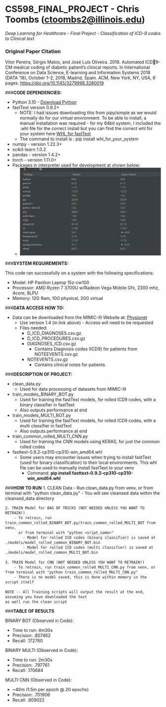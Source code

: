 # CS598_FINAL_PROJECT - Chris Toombs (ctoombs2@illinois.edu)
_Deep Learning for Healthcare - Final Project - Classification of ICD-9 codes to Clinical text_

### Original Paper Citation

Vitor Pereira, Sérgio Matos, and José Luís Oliveira. 2018. Automated ICD9-CM medical coding of diabetic patient’s clinical reports. In International
Conference on Data Science, E-learning and Information Systems 2018 (DATA
’18), October 1–2, 2018, Madrid, Spain. ACM, New York, NY, USA, 6 pages.
https://doi.org/10.1145/3279996.3280019

###**CODE DEPENDENCIES:**

- Python 3.10 - [Download Python](https://www.python.org/)
- fastText version 0.9.2+
  - NOTE: I had issues downloading this from pipy/simple as we would normally do for our virtual environment. To be able
  to install, a manual installation was required - for my 64bit system, I included the .whl file for the correct install
  but you can find the correct whl for your system here [WHL for fastText](https://libraries.io/pypi/fasttext-wheel)
  - The command to install is : pip install whl_for_your_system
- numpy - version 1.22.3+
- scikit-learn 1.0.2
- pandas - version 1.4.2+
- torch - version 1.11.0+
- Packages in interpreter used for development at shown below:
  - ![img.png](img.png)

###**SYSTEM REQUIREMENTS:**

This code ran successfully on a system with the following specifications:

- Model: HP Pavilion Laptop 15z-cw100
- Processor: AMD Ryzen 7 3700U w/Radeon Vega Mobile Gfx, 2300 mhz, 4core, 8LPU
- Memory: 12G Ram, 10G physical, 20G virtual

###**DATA ACCESS HOW TO:**

- Data can be downloaded from the MIMIC-III Website at: [Physionet](https://physionet.org/content/mimiciii/1.4/)
  - Use version 1.4 (in link above) - Access will need to be requested
  - Files needed:
    - D_ICD_DIAGNOSES.csv.gz
    - D_ICD_PROCEDURES.csv.gz
    - DIAGNOSES_ICD.csv.gz
      - Contains Diagnosis codes (ICD9) for patients from NOTEEVENTS.csv.gz
    - NOTEVENTS.csv.gz
      - Contains clinical notes for patients

###**DESCRIPTION OF PROJECT:**

- clean_data.py
  - Used for data processing of datasets from MIMIC-III
- train_models_BINARY_BOT.py
  - Used for training the fastText models, for rolled ICD9 codes, with a binary classifier in fastText
  - Also outputs performance at end
- train_models_MULTI_BOT.py
  - Used for training the fastText models, for rolled ICD9 codes, with a multi classifier in fastText
  - Also outputs performance at end
- train_common_rolled_MULTI_CNN.py
  - Used for training the CNN models using KERAS, for just the common rolled codes
- fasttext-0.9.2-cp310-cp310-win_amd64.whl
  - Some users may encounter issues when trying to install fastText (used for binary classification) to their local environments. This whl file can be used to manually install fastText to your venv
    - Command: **pip install fasttext-0.9.2-cp310-cp310-win_amd64.whl**

###**HOW TO RUN**
    1. CLEAN Data
        - Run clean_data.py from venv, or from terminal with "python clean_data.py"
        - You will see cleansed data within the cleansed_data directory

    2. TRAIN Model for BAG OF TRICKS (NOT NEEDED UNLESS YOU WANT TO RETRAIN!)
        - To retrain, run train_common_rolled_BINARY_BOT.py/train_common_rolled_MULTI_BOT from venv,
          or from terminal with "python <sript_name>"
            - Model for rolled ICD codes (binary classifier) is saved at ./models/model_rolled_common_BINARY_BOT.bin
            - Model for rolled ICD codes (multi classifier) is saved at ./models/model_rolled_common_MULTI_BOT.bin

    3. TRAIN Model for CNN (NOT NEEDED UNLESS YOU WANT TO RETRAIN!)
        - To retrain, run train_common_rolled_MULTI_CNN.py from venv, or from terminal with "python train_common_rolled_MULTI_CNN.py"
        - There is no model saved, this is done within memory in the script itself

    NOTE -- All Training scripts will output the result at the end, assuming you have downloaded the text
    as well run the clean script

###**TABLE OF RESULTS**

BINARY BOT (Observed in Code):
- Time to run: 4m30s
- Precision: .807462
- Recall: .172760

BINARY MULTI (Observed in Code):
- Time to run: 2m30s
- Precision: .797761
- Recall: .170684

MULTI CNN (Observed in Code):
- ~40m (1.5m per epoch @ 20 epochs)
- Precision: .701906
- Recall: .609022